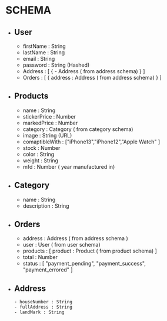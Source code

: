 # SCHEMA
- ## User
     - firstName : String
     - lastName : String
     - email : String
     - password : String (Hashed)
     - Address : [
         {
           - Address ( from address schema)
         }
     ]
     - Orders : [
         {
             address : Address ( from address schema)
         }
     ]
- ## Products
     - name : String
     - stickerPrice : Number
     - markedPrice : Number
     - category : Category ( from category schema)
     - image : String (URL)
     - comaptibleWith : ["iPhone13","iPhone12","Apple Watch" ]
     - stock : Number
     - color : String
     - weight : String
     - mfd : Number ( year manufactured in)
- ## Category
     - name : String
     - description : String
- ## Orders
     - address : Address ( from address schema ) 
     - user : User ( from user schema)
     - products : [
         product : Product ( from product schema)
     ]
     - total : Number
     - status : [ "payment_pending", "payment_success", "payment_errored" ]
     
- ## Address
      - houseNumber : String
      - fullAddress : String
      - landMark : String
          

